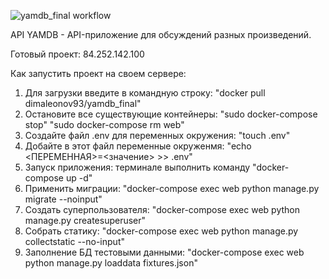 ![yamdb_final workflow](https://github.com/dmitriileonov93/yamdb_final/actions/workflows/yamdb_workflow.yml/badge.svg)

API YAMDB - API-приложение для обсуждений разных произведений.

Готовый проект: 84.252.142.100

Как запустить проект на своем сервере:
1. Для загрузки введите в командную строку: "docker pull dimaleonov93/yamdb_final"
2. Остановите все существующие контейнеры: "sudo docker-compose stop"
                                           "sudo docker-compose rm web"
3. Создайте файл .env для переменных окружения: "touch .env"
4. Добайте в этот файл переменные окруженмя: "echo <ПЕРЕМЕННАЯ>=<значение> >> .env"
5. Запуск приложения: терминале выполнить команду "docker-compose up -d"
6. Применить миграции: "docker-compose exec web python manage.py migrate --noinput"
7. Создать суперпользователя: "docker-compose exec web python manage.py createsuperuser"
8. Собрать статику: "docker-compose exec web python manage.py collectstatic --no-input"
9. Заполнение БД тестовыми данными: "docker-compose exec web python manage.py loaddata fixtures.json"
